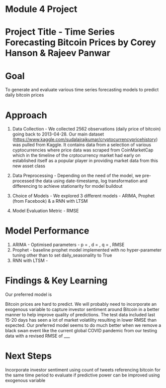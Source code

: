 # Module 4 Project 

# Project Title - Time Series Forecasting Bitcoin Prices by Corey Hanson & Rajeev Panwar

# Goal 
To generate and evaluate various time series forecasting models to predict daily bitcoin prices

# Approach 
1. Data Collection - We collected 2562 observations (daily price of bitcoin) going back to 2013-04-28. Our main dataset (https://www.kaggle.com/sudalairajkumar/cryptocurrencypricehistory) was pulled from Kaggle. It contains data from a selection of various cyptocurrencies where price data was scraped from CoinMarketCap which in the timeline of the crptocurrency market had early on established itself as a popular player in providing market data from this new asset class

2. Data Preprocessing - Depending on the need of the model, we pre-processed the data using date-timestamp, log transformation and differencing to achieve stationarity for model buildout 

3. Choice of Models - We explored 3 different models - ARIMA, Prophet (from Facebook) & a RNN with LTSM 

4. Model Evaluation Metric - RMSE 

# Model Performance 

1. ARIMA - Optimised parameters - p =   , d =   , q =        , RMSE
2. Prophet - baseline prophet model implemented with no hyper-parameter tuning other than to set daily_seasonality to True
3. RNN with LTSM - 


# Findings & Key Learning 
Our preferred model is 

Bitcoin prices are hard to predict. We will probably need to incorporate an exogenous variable to capture investor sentiment around Bitcoin in a better manner to help improve quality of predictions. The test data included last 15-20 days has seen a lot of market volatility resulting in lower RMSE than expected. Our preferred model seems to do much better when we remove a black swan event like the current global COVID pandemic  from our testing data with a revised RMSE of ___

# Next Steps
Incorporate investor sentiment using count of tweets referencing bitcoin for the same time period to evaluate if predictive power can be improved using exogenous variable 



